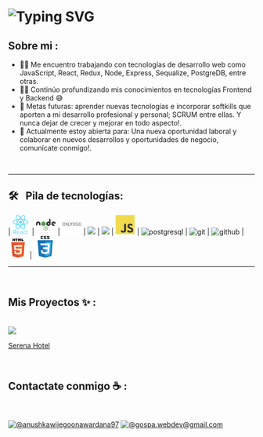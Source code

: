 

<!-- ### Bienvenido!  👋 soy Verónica, FULL STACK DEVELOPER
**VeronicaBDev/VeronicaBDev** is a ✨ _special_ ✨ repository because its `README.md` (this file) appears on your GitHub profile.

Here are some ideas to get you started:

- 🔭 I’m currently working on ...
- 🌱 I’m currently learning ...
- 👯 I’m looking to collaborate on ...
- 🤔 I’m looking for help with ...
- 💬 Ask me about ...
- 📫 How to reach me: ...
- 😄 Pronouns: ...
- ⚡ Fun fact: ...
-->
<h1 ><img src="https://i.postimg.cc/xTPQjf3f/PARA-GITHUB.jpg" alt="Typing SVG" /></h1>

## Sobre mi :

- 👨‍💻 Me encuentro trabajando con tecnologías de desarrollo web como JavaScript, React, Redux, Node, Express, Sequalize, PostgreDB, entre otras.
- 💪🏼 Continúo profundizando mis conocimientos en tecnologías Frontend y Backend 😅
- 🔭 Metas futuras: aprender nuevas tecnologías e incorporar softkills que aporten a mi desarrollo profesional y personal; SCRUM entre ellas. Y nunca dejar de crecer y mejorar en todo aspecto!.
- 👯 Actualmente estoy abierta para: Una nueva oportunidad laboral y colaborar en nuevos desarrollos y oportunidades de negocio, comunícate conmigo!.
<br>

<hr>

## 🛠 &nbsp; Pila de tecnologías:

|<img src="https://raw.githubusercontent.com/devicons/devicon/master/icons/react/react-original-wordmark.svg" width=40> | <img src="https://raw.githubusercontent.com/devicons/devicon/master/icons/nodejs/nodejs-original-wordmark.svg" width="40"> | <img src="https://raw.githubusercontent.com/devicons/devicon/master/icons/express/express-original-wordmark.svg" width="40"> | <img src="https://redux.js.org/img/redux.svg" width="40"> | <img src="https://www.vectorlogo.zone/logos/tailwindcss/tailwindcss-icon.svg" width="40"> | <img src="https://raw.githubusercontent.com/devicons/devicon/master/icons/javascript/javascript-original.svg" width="40"> | <img src="https://www.vectorlogo.zone/logos/postgresql/postgresql-icon.svg" alt="postgresql" width="40"> | <img src="https://www.vectorlogo.zone/logos/git-scm/git-scm-icon.svg" alt="git" width="40"> | <img src="https://www.vectorlogo.zone/logos/github/github-icon.svg" alt="github" width="40">
|<img src="https://raw.githubusercontent.com/devicons/devicon/master/icons/html5/html5-original-wordmark.svg" alt="html5" width="40"> | <img src="https://raw.githubusercontent.com/devicons/devicon/master/icons/css3/css3-original-wordmark.svg" alt="css3" width="45" height="45"/> 
<hr>

<br>

## Mis Proyectos ✨ :

<br>
<a href="https://github.com/VeronicaBDev/Serena-Hotel-">
  <img align="center" src="https://github-readme-stats.vercel.app/api/pin/?username=VeronicaBDev&repo=Serena-Hotel-&theme=tokyonight" />
</a>

<a href="https://serena-hotel.vercel.app/">Serena Hotel</a>

<br>

## Contactate conmigo ☕ :

<br>

[![@anushkawijegoonawardana97](https://img.icons8.com/fluency/48/000000/linkedin.png "@anushkawijegoonawardana97")](https://www.linkedin.com/in/veronica-b-81227a278(https://www.linkedin.com/in/ver%C3%B3nica-b-81227a278/)) [![@gospa.webdev@gmail.com](https://img.icons8.com/fluency/48/000000/apple-mail.png "@gospa.webdev@gmail.com")](mailto:gospa.webdev@gmail.com)

